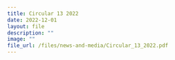 ```yaml
---
title: Circular 13 2022
date: 2022-12-01
layout: file
description: ""
image: ""
file_url: /files/news-and-media/Circular_13_2022.pdf
---
```

